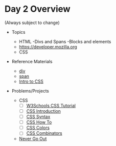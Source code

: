 # Day 2 Overview

(Always subject to change)

- Topics
  - HTML
   -Divs and Spans
   -Blocks and elements
  - https://developer.mozilla.org  
  -  CSS
- Reference Materials
  - [div](http://www.w3schools.com/tags/tag_div.asp)
  - [span](http://www.w3schools.com/tags/tag_span.asp)
  - [Intro to CSS](https://docs.google.com/presentation/d/1y1mQfYIBUxZs_G2bxknEPqfG95GtIH9aa94wickWSeA/edit?usp=sharing)
  
- Problems/Projects
  - CSS
    - [ ] [W3Schools CSS Tutorial](http://www.w3schools.com/css/)
    - [ ] [CSS Introduction](http://www.w3schools.com/css/css_intro.asp)
    - [ ] [CSS Syntax](http://www.w3schools.com/css/css_syntax.asp)
    - [ ] [CSS How To](http://www.w3schools.com/css/css_howto.asp)
    - [ ] [CSS Colors](http://www.w3schools.com/css/css_colors.asp)
    - [ ] [CSS Combinators](http://www.w3schools.com/css/css_combinators.asp)
  - [Never Go Out](Assignments/02-never-go-out/)
